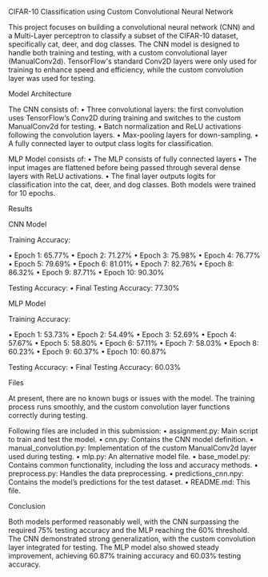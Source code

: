 CIFAR-10 Classification using Custom Convolutional Neural Network

This project focuses on building a convolutional neural network (CNN) and a Multi-Layer perceptron to classify a subset of the CIFAR-10 dataset, specifically cat, deer, and dog classes. The CNN model is designed to handle both training and testing, with a custom convolutional layer (ManualConv2d). TensorFlow's standard Conv2D layers were only used for training to enhance speed and efficiency, while the custom convolution layer was used for testing.

Model Architecture

The CNN consists of:
•	Three convolutional layers: the first convolution uses TensorFlow’s Conv2D during training and switches to the custom ManualConv2d for testing.
•	Batch normalization and ReLU activations following the convolution layers.
•	Max-pooling layers for down-sampling.
•	A fully connected layer to output class logits for classification.

MLP Model consists of:
•	The MLP consists of fully connected layers 
•	The input images are flattened before being passed through several dense layers with ReLU activations.
•	The final layer outputs logits for classification into the cat, deer, and dog classes.
Both models were trained for 10 epochs.

Results

CNN Model

Training Accuracy:

•	Epoch 1: 65.77%
•	Epoch 2: 71.27%
•	Epoch 3: 75.98%
•	Epoch 4: 76.77%
•	Epoch 5: 79.69%
•	Epoch 6: 81.01%
•	Epoch 7: 82.76%
•	Epoch 8: 86.32%
•	Epoch 9: 87.71%
•	Epoch 10: 90.30%



Testing Accuracy:
•	Final Testing Accuracy: 77.30%

MLP Model

Training Accuracy:

•	Epoch 1: 53.73%
•	Epoch 2: 54.49%
•	Epoch 3: 52.69%
•	Epoch 4: 57.67%
•	Epoch 5: 58.80%
•	Epoch 6: 57.11%
•	Epoch 7: 58.03%
•	Epoch 8: 60.23%
•	Epoch 9: 60.37%
•	Epoch 10: 60.87%

Testing Accuracy:
•	Final Testing Accuracy: 60.03%


Files

At present, there are no known bugs or issues with the model. The training process runs smoothly, and the custom convolution layer functions correctly during testing.

Following files are included in this submission:
•	assignment.py: Main script to train and test the model.
•	cnn.py: Contains the CNN model definition.
•	manual_convolution.py: Implementation of the custom ManualConv2d layer used during testing.
•	mlp.py: An alternative model file.
•	base_model.py: Contains common functionality, including the loss and accuracy methods.
•	preprocess.py: Handles the data preprocessing.
•	predictions_cnn.npy: Contains the model’s predictions for the test dataset.
•	README.md: This file.

Conclusion

Both models performed reasonably well, with the CNN surpassing the required 75% testing accuracy and the MLP reaching the 60% threshold. The CNN demonstrated strong generalization, with the custom convolution layer integrated for testing. The MLP model also showed steady improvement, achieving 60.87% training accuracy and 60.03% testing accuracy.
